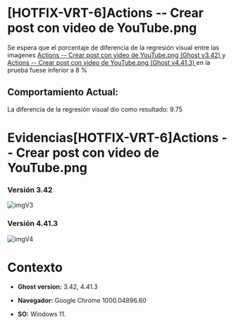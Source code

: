 # [HOTFIX-VRT-6]Actions -- Crear post con video de YouTube.png

Se espera que el porcentaje de diferencia de la regresión visual entre las imagenes [Actions -- Crear post con video de YouTube.png (Ghost v3.42) ](https://github.com/j-albarracin-uniandes/pruebas-automatizadas/blob/master/pruebas/backstopjs/backstop_data/bitmaps_reference/host_Actions_--_Crear_post_con_video_de_YouTubepng_0_document_0_default.png) y [Actions -- Crear post con video de YouTube.png (Ghost v4.41.3) ](https://github.com/j-albarracin-uniandes/pruebas-automatizadas/tree/master/pruebas/backstopjs/backstop_data/bitmaps_test/20220513-141203/failed_diff_host_Actions_--_Crear_post_con_video_de_YouTubepng_0_document_0_default.png)  en la prueba fuese inferior a 8 %

## Comportamiento Actual:

La diferencia de la regresión visual dio como resultado: 9.75

# Evidencias[HOTFIX-VRT-6]Actions -- Crear post con video de YouTube.png

### Versión 3.42

![imgV3](3.42)

### Versión 4.41.3

![imgV4](https://github.com/j-albarracin-uniandes/pruebas-automatizadas/tree/master/pruebas/backstopjs/backstop_data/bitmaps_test/20220513-141203/failed_diff_host_Actions_--_Crear_post_con_video_de_YouTubepng_0_document_0_default.png)

# Contexto

+ **Ghost version:** 3.42, 4.41.3

+ **Navegador:** Google Chrome 1000.04896.60

+ **SO:** Windows 11.

